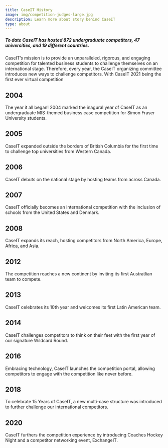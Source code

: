 ```yaml
---
title: CaseIT History
image: img/competition-judges-large.jpg
description: Learn more about story behind CaseIT
type: about
---
```

##### To date CaseIT has hosted 872 undergraduate competitors, 47 universities, and 19 different countries.

CaseIT’s mission is to provide an unparalleled, rigorous, and engaging competition for talented business students to challenge themselves on an international stage. Therefore, every year, the CaseIT organizing committee introduces new ways to challenge competitors. With CaseIT 2021 being the first ever virtual competition

## 2004

The year it all began! 2004 marked the inagural year of CaseIT as an undergraduate MIS-themed business case competition for Simon Fraser University students. 

## 2005

CaseIT expanded outside the borders of British Columbia for the first time to challenge top universities from Western Canada.

## 2006

CaseIT debuts on the national stage by hosting teams from across Canada.

## 2007

CaseIT officially becomes an international competition with the inclusion of schools from the United States and Denmark.

## 2008

CaseIT expands its reach, hosting competitors from North America, Europe, Africa, and Asia.

## 2012

The competition reaches a new continent by inviting its first Austratlian team to compete.

## 2013

CaseIT celebrates its 10th year and welcomes its first Latin American team.

## 2014

CaseIT challenges competitors to think on their feet with the first year of our signature Wildcard Round.

## 2016

Embracing technology, CaseIT launches the competition portal, allowing competitors to engage with the competition like never before.

## 2018

To celebrate 15 Years of CaseIT, a new multi-case structure was introduced to further challenge our international competitors.

## 2020

CaseIT furthers the competition experience by introducing Coaches Hockey Night and a competitor networking event, ExchangeIT.